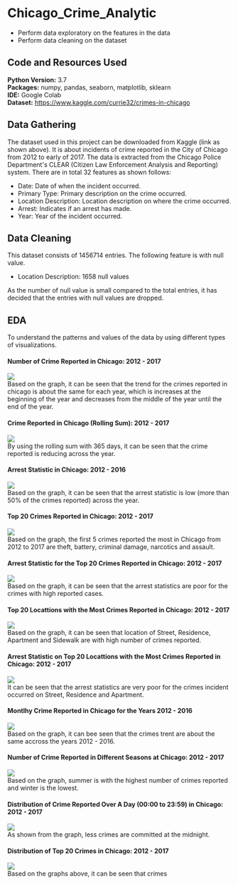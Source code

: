 # Chicago_Crime_Analytic

* Perform data exploratory on the features in the data
* Perform data cleaning on the dataset 

## Code and Resources Used

**Python Version:** 3.7 <br>
**Packages:** numpy, pandas, seaborn, matplotlib, sklearn <br>
**IDE:** Google Colab <br> 
**Dataset:** https://www.kaggle.com/currie32/crimes-in-chicago

## Data Gathering

The dataset used in this project can be downloaded from Kaggle (link as shown above). It is about incidents of crime reported in the City of Chicago from 2012 to early of 2017. The data is extracted from the Chicago Police Department's CLEAR (Citizen Law Enforcement Analysis and Reporting) system. There are in total 32 features as shown follows: <br>
* Date: Date of when the incident occurred.
* Primary Type: Primary description on the crime occurred.
* Location Description: Location description on where the crime occurred.
* Arrest: Indicates if an arrest has made.
* Year: Year of the incident occurred.

## Data Cleaning

This dataset consists of 1456714 entries. The following feature is with null value.

* Location Description: 1658 null values

As the number of null value is small compared to the total entries, it has decided that the entries with null values are dropped. 

## EDA

To understand the patterns and values of the data by using different types of visualizations. <br>

#### Number of Crime Reported in Chicago: 2012 - 2017 
![](/images/overall_crime_20122017.png)
<br>Based on the graph, it can be seen that the trend for the crimes reported in chicago is about the same for each year, which is increases at the beginning of the year and
decreases from the middle of the year until the end of the year. 

#### Crime Reported in Chicago (Rolling Sum): 2012 - 2017 
![](/images/roll_sum_2012-2017.png)
<br> By using the rolling sum with 365 days, it can be seen that the crime reported is reducing across the year. 

#### Arrest Statistic in Chicago: 2012 - 2016 
![](/images/arrest_stat_20122016.png)
<br>Based on the graph, it can be seen that the arrest statistic is low (more than 50% of the crimes reported) across the year.

#### Top 20 Crimes Reported in Chicago: 2012 - 2017
![](/images/top20_crime_20122017.png)
<br>Based on the graph, the first 5 crimes reported the most in Chicago from 2012 to 2017 are theft, battery, criminal damage, narcotics and assault. 

#### Arrest Statistic for the Top 20 Crimes Reported in Chicago: 2012 - 2017
![](/images/top20_arres_stat_20122017.png)
<br>Based on the graph, it can be seen that the arrest statistics are poor for the crimes with high reported cases. 

#### Top 20 Locattions with the Most Crimes Reported in Chicago: 2012 - 2017
![](/images/top20_crimeloc_20122017.png)
<br>Based on the graph, it can be seen that location of Street, Residence, Apartment and Sidewalk are with high number of crimes reported.

#### Arrest Statistic on Top 20 Locattions with the Most Crimes Reported in Chicago: 2012 - 2017
![](/images/top20_arrest_crimeloc_20122017.png)
<br>It can be seen that the arrest statistics are very poor for the crimes incident occurred on Street, Residence and Apartment.

#### Montlhy Crime Reported in Chicago for the Years 2012 - 2016
![](/images/montly_crime_20122017.png)
<br>Based on the graph, it can bee seen that the crimes trent are about the same accross the years 2012 - 2016. 

#### Number of Crime Reported in Different Seasons at Chicago: 2012 - 2017
![](/images/overall_season_crime_20122017.png)
<br>Based on the graph, summer is with the highest number of crimes reported and winter is the lowest. 

#### Distribution of Crime Reported Over A Day (00:00 to 23:59) in Chicago: 2012 - 2017
![](/images/overall_hourly_crime_20122017.png)
<br>As shown from the graph, less crimes are committed at the midnight. 

#### Distribution of Top 20 Crimes in Chicago: 2012 - 2017
![](/images/individual_crime_20122017.png)
<br>Based on the graphs above, it can be seen that crimes 
